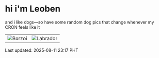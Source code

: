 # hi i'm Leoben

and i like dogs—so have some random dog pics that change whenever my CRON feels like it

|  |  |
|--------|----------|
| ![Borzoi](https://random-dog-vercel.vercel.app/api/random-borzoi?v=1754925422) | ![Labrador](https://random-dog-vercel.vercel.app/api/random-labrador?v=1754925422) |

Last updated: 2025-08-11 23:17 PHT
